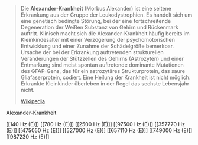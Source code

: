 > Die **Alexander-Krankheit** (Morbus Alexander) ist eine seltene Erkrankung aus der Gruppe der Leukodystrophien. Es handelt sich um eine genetisch bedingte Störung, bei der eine fortschreitende Degeneration der Weißen Substanz von Gehirn und Rückenmark auftritt. Klinisch macht sich die Alexander-Krankheit häufig bereits im Kleinkindesalter mit einer Verzögerung der psychomotorischen Entwicklung und einer Zunahme der Schädelgröße bemerkbar. Ursache der bei der Erkrankung auftretenden strukturellen Veränderungen der Stützzellen des Gehirns (Astrozyten) und einer Entmarkung sind meist spontan auftretende dominante Mutationen des GFAP-Gens, das für ein astrozytäres Strukturprotein, das saure Gliafaserprotein, codiert. Eine Heilung der Krankheit ist nicht möglich. Erkrankte Kleinkinder überleben in der Regel das sechste Lebensjahr nicht.
>
> [Wikipedia](https://de.wikipedia.org/wiki/Alexander-Krankheit)

Alexander-Krankheit

[[140 Hz (E)]]
[[780 Hz (E)]]
[[2500 Hz (E)]]
[[97500 Hz (E)]]
[[357770 Hz (E)]]
[[475050 Hz (E)]]
[[527000 Hz (E)]]
[[657110 Hz (E)]]
[[749000 Hz (E)]]
[[987230 Hz (E)]]